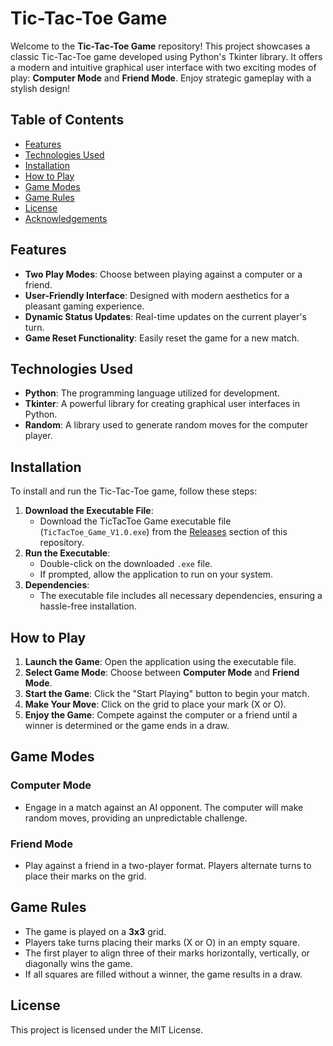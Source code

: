 # Tic-Tac-Toe Game

Welcome to the **Tic-Tac-Toe Game** repository! This project showcases a classic Tic-Tac-Toe game developed using Python's Tkinter library. It offers a modern and intuitive graphical user interface with two exciting modes of play: **Computer Mode** and **Friend Mode**. Enjoy strategic gameplay with a stylish design!

## Table of Contents

- [Features](#features)
- [Technologies Used](#technologies-used)
- [Installation](#installation)
- [How to Play](#how-to-play)
- [Game Modes](#game-modes)
- [Game Rules](#game-rules)
- [License](#license)
- [Acknowledgements](#acknowledgements)

## Features
- **Two Play Modes**: Choose between playing against a computer or a friend.
- **User-Friendly Interface**: Designed with modern aesthetics for a pleasant gaming experience.
- **Dynamic Status Updates**: Real-time updates on the current player's turn.
- **Game Reset Functionality**: Easily reset the game for a new match.

## Technologies Used
- **Python**: The programming language utilized for development.
- **Tkinter**: A powerful library for creating graphical user interfaces in Python.
- **Random**: A library used to generate random moves for the computer player.

## Installation
To install and run the Tic-Tac-Toe game, follow these steps:

1. **Download the Executable File**:
   - Download the TicTacToe Game executable file (`TicTacToe_Game_V1.0.exe`) from the [Releases](https://github.com/MurShidM01/TicTacToe-Game-Desktop-Application-By-Python/releases/) section of this repository.
2. **Run the Executable**:
   - Double-click on the downloaded `.exe` file.
   - If prompted, allow the application to run on your system.
3. **Dependencies**:
   - The executable file includes all necessary dependencies, ensuring a hassle-free installation.

## How to Play
1. **Launch the Game**: Open the application using the executable file.
2. **Select Game Mode**: Choose between **Computer Mode** and **Friend Mode**.
3. **Start the Game**: Click the "Start Playing" button to begin your match.
4. **Make Your Move**: Click on the grid to place your mark (X or O).
5. **Enjoy the Game**: Compete against the computer or a friend until a winner is determined or the game ends in a draw.

## Game Modes
### Computer Mode
- Engage in a match against an AI opponent. The computer will make random moves, providing an unpredictable challenge.

### Friend Mode
- Play against a friend in a two-player format. Players alternate turns to place their marks on the grid.

## Game Rules
- The game is played on a **3x3** grid.
- Players take turns placing their marks (X or O) in an empty square.
- The first player to align three of their marks horizontally, vertically, or diagonally wins the game.
- If all squares are filled without a winner, the game results in a draw.

## License
This project is licensed under the MIT License.
